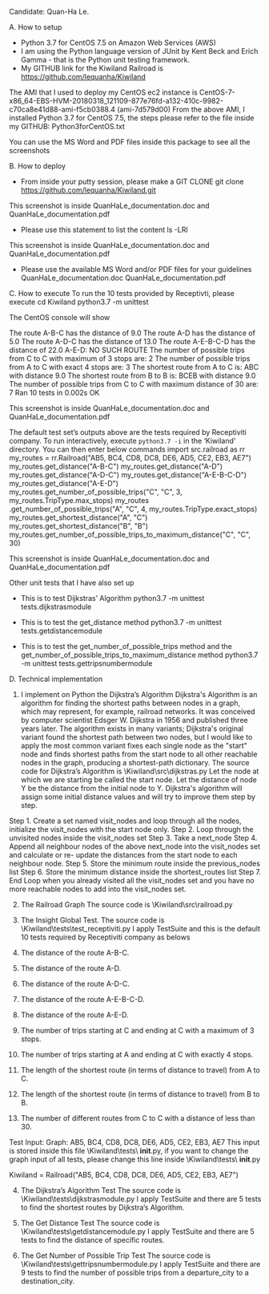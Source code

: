 Candidate: Quan-Ha Le. 

A.	How to setup

+	Python 3.7 for CentOS 7.5 on Amazon Web Services (AWS)
+	I am using the Python language version of JUnit by Kent Beck and Erich Gamma - that is the Python unit testing framework.
+	My GITHUB link for the Kiwiland Railroad is
https://github.com/lequanha/Kiwiland

The AMI that I used to deploy my CentOS ec2 instance is 
CentOS-7-x86_64-EBS-HVM-20180318_121109-877e76fd-a132-410c-9982-c70ca8e41d88-ami-f5cb0388.4 (ami-7d579d00)
From the above AMI, I installed Python 3.7 for CentOS 7.5, the steps please refer to the file inside my GITHUB:    Python3forCentOS.txt

You can use the MS Word and PDF files inside this package to see all the screenshots


B.	How to deploy
+	From inside your putty session, please make a GIT CLONE
git clone https://github.com/lequanha/Kiwiland.git

This screenshot is inside QuanHaLe_documentation.doc and QuanHaLe_documentation.pdf
 
+	Please use this statement to list the content
ls -LRl

This screenshot is inside QuanHaLe_documentation.doc and QuanHaLe_documentation.pdf

+	Please use the available MS Word and/or PDF files for your guidelines
QuanHaLe_documentation.doc
QuanHaLe_documentation.pdf

C.	How to execute
To run the 10 tests provided by Receptivti, please execute
cd Kiwiland
python3.7 -m unittest

The CentOS console will show 

The route A-B-C has the distance of 9.0
The route A-D has the distance of 5.0
The route A-D-C has the distance of 13.0
The route A-E-B-C-D has the distance of 22.0
A-E-D: NO SUCH ROUTE
The number of possible trips from C to C with maximum of 3 stops are: 2
The number of possible trips from A to C with exact 4 stops are: 3
The shortest route from A to C is: ABC with distance 9.0
The shortest route from B to B is: BCEB with distance 9.0
The number of possible trips from C to C with maximum distance of 30 are: 7
Ran 10 tests in 0.002s
OK

This screenshot is inside QuanHaLe_documentation.doc and QuanHaLe_documentation.pdf 

The default test set’s outputs above are the tests required by Receptiviti company.
To run interactively, execute `python3.7 -i` in the ‘Kiwiland' directory.  You can then enter below commands
import src.railroad as rr
my_routes = rr.Railroad("AB5, BC4, CD8, DC8, DE6, AD5, CE2, EB3, AE7")
my_routes.get_distance("A-B-C")
my_routes.get_distance("A-D")
my_routes.get_distance("A-D-C")
my_routes.get_distance("A-E-B-C-D")
my_routes.get_distance("A-E-D")
my_routes.get_number_of_possible_trips("C", "C", 3, my_routes.TripType.max_stops)
my_routes .get_number_of_possible_trips("A", "C", 4, my_routes.TripType.exact_stops)
my_routes.get_shortest_distance("A", "C")
my_routes.get_shortest_distance("B", "B")
my_routes.get_number_of_possible_trips_to_maximum_distance("C", "C", 30)

This screenshot is inside QuanHaLe_documentation.doc and QuanHaLe_documentation.pdf 
 
Other unit tests that I have also set up
+	This is to test Dijkstras’ Algorithm
python3.7 -m unittest tests.dijkstrasmodule
 
+	This is to test the get_distance method
python3.7 -m unittest tests.getdistancemodule
 
+	This is to test the get_number_of_possible_trips method and the get_number_of_possible_trips_to_maximum_distance method
python3.7 -m unittest tests.gettripsnumbermodule

D.	Technical implementation
1.	I implement on Python the Dijkstra’s Algorithm
Dijkstra's Algorithm is an algorithm for finding the shortest paths between nodes in a graph, which may represent, for example, railroad networks. It was conceived by computer scientist Edsger W. Dijkstra in 1956 and published three years later.
The algorithm exists in many variants; Dijkstra's original variant found the shortest path between two nodes, but I would like to apply the most common variant fixes each single node as the "start" node and finds shortest paths from the start node to all other reachable nodes in the graph, producing a shortest-path dictionary.
The source code for Dijkstra’s Algorithm is \Kiwiland\src\dijkstras.py
Let the node at which we are starting be called the start node. Let the distance of node Y be the distance from the initial node to Y. Dijkstra's algorithm will assign some initial distance values and will try to improve them step by step.

Step 1.	Create a set named visit_nodes and loop through all the nodes, initialize the visit_nodes with the start node only.
Step 2.	Loop through the unvisited nodes inside the visit_nodes set
Step 3.	          Take a next_node
Step 4.	          Append all neighbour nodes of the above next_node into the visit_nodes set and calculate or re- update the distances from the start node to each neighbour node.
Step 5.	          Store the minimum route inside the previous_nodes list
Step 6.	          Store the minimum distance inside the shortest_routes list
Step 7.	End Loop when you already visited all the visit_nodes  set and you have no more reachable nodes to add into the visit_nodes set.

2.	The Railroad Graph
The source code is \Kiwiland\src\railroad.py

3.	The Insight Global Test.
The source code is \Kiwiland\tests\test_receptiviti.py
I apply TestSuite and this is the default 10 tests required by Receptiviti company as belows
 
1. The distance of the route A-B-C.
2. The distance of the route A-D.
3. The distance of the route A-D-C.
4. The distance of the route A-E-B-C-D.
5. The distance of the route A-E-D.
6. The number of trips starting at C and ending at C with a maximum of 3 stops.
7. The number of trips starting at A and ending at C with exactly 4 stops.
8. The length of the shortest route (in terms of distance to travel) from A to C.
9. The length of the shortest route (in terms of distance to travel) from B to B.
10. The number of different routes from C to C with a distance of less than 30.

Test Input: Graph: AB5, BC4, CD8, DC8, DE6, AD5, CE2, EB3, AE7
This input is stored inside this file \Kiwiland\tests\ __init__.py, if you want to change the graph input of all tests, please change this line inside \Kiwiland\tests\ __init__.py

Kiwiland = Railroad("AB5, BC4, CD8, DC8, DE6, AD5, CE2, EB3, AE7")

4.	The Dijkstra’s Algorithm Test
The source code is \Kiwiland\tests\dijkstrasmodule.py
I apply TestSuite and there are 5 tests to find the shortest routes by Dijkstra’s Algorithm.

5.	The Get Distance Test
The source code is \Kiwiland\tests\getdistancemodule.py
I apply TestSuite and there are 5 tests to find the distance of specific routes.

6.	The Get Number of Possible Trip Test
The source code is \Kiwiland\tests\gettripsnumbermodule.py
I apply TestSuite and there are 9 tests to find the number of possible trips from a departure_city to a destination_city.
